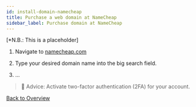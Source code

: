 ```yaml
---
id: install-domain-namecheap
title: Purchase a web domain at NameCheap
sidebar_label: Purchase domain at NameCheap
---
```


[*N.B.: This is a placeholder]

1. Navigate to [namecheap.com](https://namecheap.com/)

2. Type your desired domain name into the big search field.

3. ...

> 🤔 Advice: Activate two-factor authentication (2FA) for your account.

[Back to Overview](./install-overview.md#3-purchase-a-web-domain)
